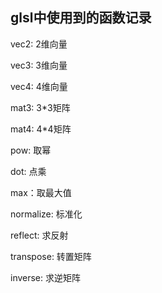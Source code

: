 ## glsl中使用到的函数记录

vec2: 2维向量

vec3: 3维向量

vec4: 4维向量

mat3: 3*3矩阵

mat4: 4*4矩阵

pow: 取幂

dot: 点乘

max：取最大值

normalize: 标准化

reflect: 求反射

transpose: 转置矩阵

inverse: 求逆矩阵